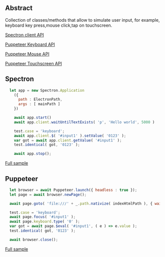 ## Abstract

Collection of classes/methods that allow to simulate user input, for example, keyboard key press,mouse click,tap on touchscreen.

[Spectron client API](https://webdriver.io/docs/api.html)

[Puppeteer Keyboard API](https://pptr.dev/#?product=Puppeteer&version=v2.0.0&show=api-class-keyboard)

[Puppeteer Mouse API](https://pptr.dev/#?product=Puppeteer&version=v2.0.0&show=api-class-mouse)

[Puppeteer Touchscreen API](https://pptr.dev/#?product=Puppeteer&version=v2.0.0&show=api-class-touchscreen)

## Spectron
```javascript
  let app = new Spectron.Application
    ({
      path : ElectronPath,
      args : [ mainPath ]
    })

    await app.start()
    await app.client.waitUntilTextExists( 'p', 'Hello world', 5000 )

    test.case = 'keyboard';
    await app.client.$( '#input1' ).setValue( '0123' );
    var got = await app.client.getValue( '#input1' );
    test.identical( got, '0123' );

    await app.stop();
```
[Full sample](../../../sample/spectron/Input.test.s)

## Puppeteer

```javascript
  let browser = await Puppeteer.launch({ headless : true });
  let page = await browser.newPage();

  await page.goto( 'file:///' + _.path.nativize( indexHtmlPath ), { waitUntil : 'load' } );

  test.case = 'keyboard';
  await page.focus( '#input1' );
  await page.keyboard.type( '0' );
  var got = await page.$eval( '#input1', ( e ) => e.value );
  test.identical( got, '0123' );

  await browser.close();
```
[Full sample](../../../sample/puppeteer/Input.test.s)
